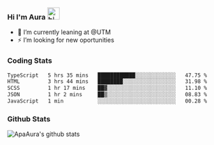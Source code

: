 ### Hi I'm Aura <img src="https://user-images.githubusercontent.com/1303154/88677602-1635ba80-d120-11ea-84d8-d263ba5fc3c0.gif" width="28px" alt="hi">

- 🔭 I’m currently leaning at @UTM
- ⚡ I’m looking for new oportunities


### Coding Stats

<!--START_SECTION:waka-->

```txt
TypeScript   5 hrs 35 mins   ████████████░░░░░░░░░░░░░   47.75 %
HTML         3 hrs 44 mins   ████████░░░░░░░░░░░░░░░░░   31.98 %
SCSS         1 hr 17 mins    ██▓░░░░░░░░░░░░░░░░░░░░░░   11.10 %
JSON         1 hr 2 mins     ██▒░░░░░░░░░░░░░░░░░░░░░░   08.83 %
JavaScript   1 min           ░░░░░░░░░░░░░░░░░░░░░░░░░   00.28 %
```

<!--END_SECTION:waka-->

### Github Stats

![ApaAura's github stats](https://github-readme-stats.vercel.app/api?username=ApaAura&count_private=true&theme=tokyonight&hide=contribs,prs)
